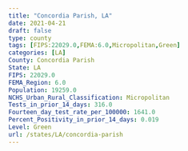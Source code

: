 ```yaml
---
title: "Concordia Parish, LA"
date: 2021-04-21
draft: false
type: county
tags: [FIPS:22029.0,FEMA:6.0,Micropolitan,Green]
categories: [LA]
County: Concordia Parish
State: LA
FIPS: 22029.0
FEMA_Region: 6.0
Population: 19259.0
NCHS_Urban_Rural_Classification: Micropolitan
Tests_in_prior_14_days: 316.0
Fourteen_day_test_rate_per_100000: 1641.0
Percent_Positivity_in_prior_14_days: 0.019
Level: Green
url: /states/LA/concordia-parish
---
```



